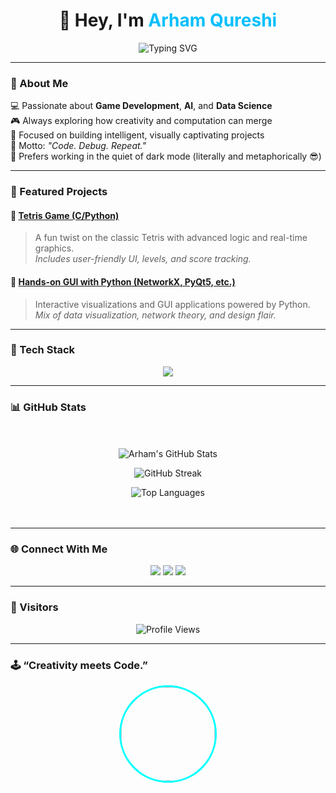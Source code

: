 <!-- Profile README for Arham Qureshi -->
<!-- Designed with modern glassmorphism and dark aesthetics -->

<h1 align="center">👋 Hey, I'm <span style="color:#00BFFF;">Arham Qureshi</span></h1>

<p align="center">
  <img src="https://readme-typing-svg.herokuapp.com?font=Fira+Code&pause=1000&color=00FFFF&width=435&lines=Code.+Debug.+Repeat." alt="Typing SVG" />
</p>

---

### 🧠 About Me  

💻 Passionate about **Game Development**, **AI**, and **Data Science**  
🎮 Always exploring how creativity and computation can merge  
🚀 Focused on building intelligent, visually captivating projects  
💬 Motto: *"Code. Debug. Repeat."*  
🌙 Prefers working in the quiet of dark mode (literally and metaphorically 😎)  

---

### 🧩 Featured Projects  

#### 🎲 [Tetris Game (C/Python)](https://github.com/Arham-Qureshi)
> A fun twist on the classic Tetris with advanced logic and real-time graphics.  
> *Includes user-friendly UI, levels, and score tracking.*

#### 🧠 [Hands-on GUI with Python (NetworkX, PyQt5, etc.)](https://github.com/Arham-Qureshi)
> Interactive visualizations and GUI applications powered by Python.  
> *Mix of data visualization, network theory, and design flair.*

---

### 🧰 Tech Stack  

<p align="center">
  <img src="https://skillicons.dev/icons?i=python,cpp,html,css,js,qt,git,github,linux,vscode&theme=dark" />
</p>

---

### 📊 GitHub Stats  

<div align="center" style="backdrop-filter: blur(10px); background: rgba(255,255,255,0.05); border-radius: 15px; padding: 20px;">
  
  ![Arham's GitHub Stats](https://github-readme-stats.vercel.app/api?username=Arham-Qureshi&show_icons=true&theme=radical&hide_border=true&bg_color=0D1117)
  
  ![GitHub Streak](https://streak-stats.demolab.com?user=Arham-Qureshi&theme=radical&hide_border=true&background=0D1117)
  
  ![Top Languages](https://github-readme-stats.vercel.app/api/top-langs/?username=Arham-Qureshi&layout=compact&theme=radical&hide_border=true&bg_color=0D1117)
</div>

---

### 🌐 Connect With Me  

<p align="center">
  <a href="https://github.com/Arham-Qureshi"><img src="https://img.shields.io/badge/GitHub-0D1117?style=for-the-badge&logo=github&logoColor=00FFFF" /></a>
  <a href="https://linkedin.com/in/"><img src="https://img.shields.io/badge/LinkedIn-0A66C2?style=for-the-badge&logo=linkedin&logoColor=white" /></a>
  <a href="mailto:your-email@example.com"><img src="https://img.shields.io/badge/Email-FF3131?style=for-the-badge&logo=gmail&logoColor=white" /></a>
</p>

---

### 🌟 Visitors  

<p align="center">
  <img src="https://komarev.com/ghpvc/?username=Arham-Qureshi&label=Profile%20Views&color=00FFFF&style=for-the-badge" alt="Profile Views" />
</p>

---

### 🕹️ “Creativity meets Code.”  

<p align="center">
  <img src="https://github.com/Arham-Qureshi.png" width="150" style="border-radius:50%; border:3px solid #00FFFF;">
</p>
